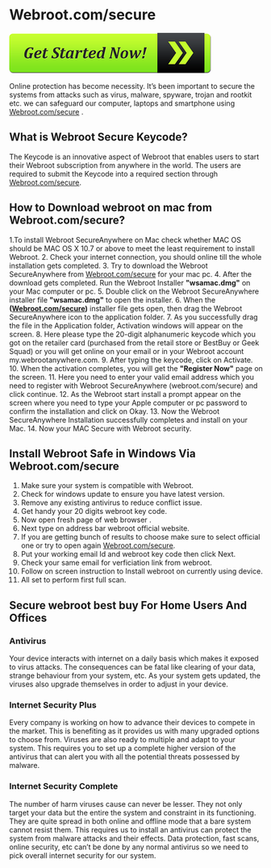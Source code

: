 # Webroot.com/secure

[![Webroot.com/secure](get-started-now-button.png)](https://webrootsafe.webconnectus.com)

Online protection has become necessity. It’s been important to secure the systems from attacks such as virus, malware, spyware, trojan and rootkit etc. we can safeguard our computer, laptops and smartphone using [Webroot.com/secure](https://1webrootcomsecure.github.io/) .

## What is Webroot Secure Keycode?

The Keycode is an innovative aspect of Webroot that enables users to start their Webroot subscription from anywhere in the world. The users are required to submit the Keycode into a required section through [Webroot.com/secure](https://1webrootcomsecure.github.io/).

## How to Download webroot on mac from Webroot.com/secure?

1.To install Webroot SecureAnywhere on Mac check whether MAC OS should be MAC OS X 10.7 or above to meet the least requirement to install Webroot.
2. Check your internet connection, you should online till the whole installation gets completed.
3. Try to download the Webroot SecureAnywhere from [Webroot.com/secure](https://1webrootcomsecure.github.io/) for your mac pc.
4. After the download gets completed. Run the Webroot Installer **"wsamac.dmg"** on your Mac computer or pc.
5. Double click on the Webroot SecureAnywhere installer file **"wsamac.dmg"** to open the installer.
6. When the **([Webroot.com/secure](https://1webrootcomsecure.github.io/))** installer file gets open, then drag the Webroot SecureAnywhere icon to the application folder.
7. As you successfully drag the file in the Application folder, Activation windows will appear on the screen.
8. Here please type the 20-digit alphanumeric keycode which you got on the retailer card (purchased from the retail store or BestBuy or Geek Squad) or you will get online on your email or in your Webroot account my.webrootanywhere.com.
9. After typing the keycode, click on Activate.
10. When the activation completes, you will get the **"Register Now"** page on the screen.
11. Here you need to enter your valid email address which you need to register with Webroot SecureAnywhere (webroot.com/secure) and click continue.
12. As the Webroot start install a prompt appear on the screen where you need to type your Apple computer or pc password to confirm the installation and click on Okay.
13. Now the Webroot SecureAnywhere Installation successfully completes and install on your Mac.
14. Now your MAC Secure with Webroot security.


## Install Webroot Safe in Windows Via Webroot.com/secure

1. Make sure your system is compatible with Webroot.
2. Check for windows update to ensure you have latest version.
3. Remove any existing antivirus to reduce conflict issue.
4. Get handy your 20 digits webroot key code.
5. Now open fresh page of web browser .
6. Next type on address bar webroot official website.
7. If you are getting bunch of results to choose make sure to select official one or try to open again [Webroot.com/secure](https://1webrootcomsecure.github.io/).
8. Put your working email Id and webroot key code then click Next.
9. Check your same email for verficiation link from webroot.
10. Follow on screen instruction to Install webroot on currently using device.
11. All set to perform first full scan.

## Secure webroot best buy For Home Users And Offices

### Antivirus

Your device interacts with internet on a daily basis which makes it exposed to virus attacks. The consequences can be fatal like clearing of your data, strange behaviour from your system, etc. As your system gets updated, the viruses also upgrade themselves in order to adjust in your device.

### Internet Security Plus

Every company is working on how to advance their devices to compete in the market. This is benefiting as it provides us with many upgraded options to choose from. Viruses are also ready to multiple and adapt to your system. This requires you to set up a complete higher version of the antivirus that can alert you with all the potential threats possessed by malware.

### Internet Security Complete

The number of harm viruses cause can never be lesser. They not only target your data but the entire the system and constraint in its functioning. They are quite spread in both online and offline mode that a bare system cannot resist them. This requires us to install an antivirus can protect the system from malware attacks and their effects. Data protection, fast scans, online security, etc can’t be done by any normal antivirus so we need to pick overall internet security for our system.
